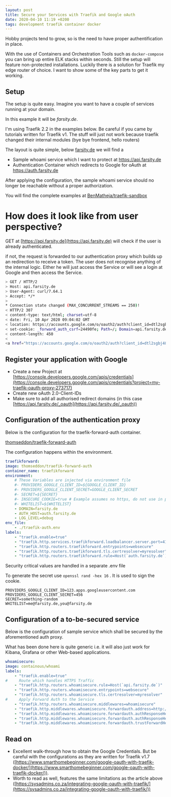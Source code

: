 ```yaml
---
layout: post
title: Secure your Services with Traefik and Google oAuth
date: 2020-04-10 11:19 +0200
tags: development traefik container docker
---
```

Hobby projects tend to grow, so is the need to have proper authentification in place.

With the use of Containers and Orchestration Tools such as `docker-compose` you can bring up entire ELK stacks within seconds. 
Still the setup will feature non-protected installations. Luckily there is a solution for Traefik my edge router of choice. I want to show some of the key parts to get it working.
<!--more-->

## Setup

The setup is quite easy. Imagine you want to have a couple of services running at your domain.

In this example it will be *farsity.de*. 

I'm using Traefik 2.2 in the examples below. Be careful if you came by tutorials written for Traefik v1. The stuff will just not work because traefik changed their internal modules (bye bye frontend, hello routers)

The layout is quite simple, below [farsity.de](http://farsity.de) we will find a

- Sample whoami service which I want to protect at https://api.farsity.de
- Authentication Container which redirects to Google for oAuth at https://auth.farsity.de

After applying the configuration, the sample whoami service should no longer be reachable without a proper authorization.

You will find the complete examples at [BenMatheja/traefik-sandbox](https://github.com/BenMatheja/traefik-sandbox)

# How does it look like from user perspective?

GET at  [https://api.farsity.de](https://api.farsity.de) will check if the user is already authenticated.

if not, the request is forwarded to our authentication proxy which builds up an redirection to receive a token. The user does not recognise anything of the internal logic. Either he will just access the Service or will see a login at Google and then access the Service.
```bash
> GET / HTTP/2
> Host: api.farsity.de
> User-Agent: curl/7.64.1
> Accept: */*
>
* Connection state changed (MAX_CONCURRENT_STREAMS == 250)!
< HTTP/2 307
< content-type: text/html; charset=utf-8
< date: Fri, 10 Apr 2020 09:04:02 GMT
< location: https://accounts.google.com/o/oauth2/auth?client_id=dtl2sgbj48q8it.apps.googleusercontent.com&redirect_uri=https%3A%2F%2Fapi.farsity.de%2F_oauth&response_type=code&scope=https%3A%2F%2Fwww.googleapis.com%2Fauth%2Fuserinfo.profile+https%3A%2F%2Fwww.googleapis.com%2Fauth%2Fuserinfo.email&state=24490f27856b1515a121ec763550347e%3Agoogle%3Ahttps%3A%2F%2Fapi.farsity.de%2F
< set-cookie: _forward_auth_csrf=24490fe; Path=/; Domain=api.farsity.de; Expires=Fri, 10 Apr 2020 21:04:02 GMT; HttpOnly; Secure
< content-length: 450
<
<a href="https://accounts.google.com/o/oauth2/auth?client_id=dtl2sgbj48q8it.apps.googleusercontent.com&redirect_uri=https%3A%2F%2Fapi.farsity.de%2F_oauth&response_type=code&scope=https%3A%2F%2Fwww.googleapis.com%2Fauth%2Fuserinfo.profile+https%3A%2F%2Fwww.googleapis.com%2Fauth%2Fuserinfo.email&state=24490f27856b1515a121ec763550347e%3Agoogle%3Ahttps%3A%2F%2Fapi.farsity.de%2F">Temporary Redirect</a>.
```
## Register your application with Google

- Create a new Project at [https://console.developers.google.com/apis/credentials](https://console.developers.google.com/apis/credentials?project=my-traefik-oauth-proxy-273717)
- Create new oAuth 2.0-Client-IDs
- Make sure to add all authorised redirect domains (in this case [https://api.farsity.de/_oauth](https://api.farsity.de/_oauth))

## Configuration of the authentication proxy

Below is the configuration for the traefik-forward-auth container.

[thomseddon/traefik-forward-auth](https://github.com/thomseddon/traefik-forward-auth)

The configuration happens within the environment. 
```yaml
traefikforward:
image: thomseddon/traefik-forward-auth
container_name: traefikforward
environment:
    # These Variables are injected via environment file
    #- PROVIDERS_GOOGLE_CLIENT_ID=${GOOGLE_CLIENT_ID}
    #- PROVIDERS_GOOGLE_CLIENT_SECRET=GOOGLE_CLIENT_SECRET
    #- SECRET=${SECRET}
    #- INSECURE_COOKIE=true # Example assumes no https, do not use in production
    #- WHITELIST=${WHITELIST}
    - DOMAIN=farsity.de
    - AUTH_HOST=auth.farsity.de
    - LOG_LEVEL=debug
env_file: 
    - ./traefik-auth.env
labels:
    - "traefik.enable=true"
    - "traefik.http.services.traefikforward.loadbalancer.server.port=4181"
    - "traefik.http.routers.traefikforward.entrypoints=websecure"
    - "traefik.http.routers.traefikforward.tls.certresolver=myresolver"
    - "traefik.http.routers.traefikforward.rule=Host(`auth.farsity.de`)"
```
Security critical values are handled in a separate .env file

To generate the secret use `openssl rand -hex 16` . It is used to sign the cookie.

    PROVIDERS_GOOGLE_CLIENT_ID=123.apps.googleusercontent.com
    PROVIDERS_GOOGLE_CLIENT_SECRET=456
    SECRET=something-random
    WHITELIST=me@farsity.de,you@farsity.de

## Configuration of a to-be-secured service

Below is the configuration of sample service which shall be secured by the aforementioned auth proxy.

What has been done here is quite generic i.e. it will also just work for Kibana, Grafana or other Web-based applications.
```yaml
whoamisecure:
image: containous/whoami
labels:
    - "traefik.enable=true"
#     Route which handles HTTPS Traffic
    - "traefik.http.routers.whoamisecure.rule=Host(`api.farsity.de`)"
    - "traefik.http.routers.whoamisecure.entrypoints=websecure"
    - "traefik.http.routers.whoamisecure.tls.certresolver=myresolver"
#     Apply Forward Auth to the Service 
    - "traefik.http.routers.whoamisecure.middlewares=whoamisecure"
    - "traefik.http.middlewares.whoamisecure.forwardauth.address=http://traefikforward:4181"
    - "traefik.http.middlewares.whoamisecure.forwardauth.authResponseHeaders=X-Forwarded-User"
    - "traefik.http.middlewares.whoamisecure.forwardauth.authResponseHeaders=X-Auth-User, X-Secret"
    - "traefik.http.middlewares.whoamisecure.forwardauth.trustForwardHeader=true"
```
## Read on
- Excellent walk-through how to obtain the Google Credentials. But be careful with the configurations as they are written for Traefik v1.7 
([https://www.smarthomebeginner.com/google-oauth-with-traefik-docker/](https://www.smarthomebeginner.com/google-oauth-with-traefik-docker/)).
- Worth to read as well, features the same limitations as the article above ([https://sysadmins.co.za/integrating-google-oauth-with-traefik/](https://sysadmins.co.za/integrating-google-oauth-with-traefik/))